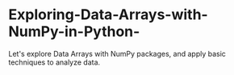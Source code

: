 # Exploring-Data-Arrays-with-NumPy-in-Python-
Let's explore Data Arrays with NumPy packages, and apply basic techniques to analyze data.
